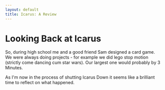 ```yaml
---
layout: default
title: Icarus: A Review
---
```

# Looking Back at Icarus

So, during high school me and a good friend Sam designed a card game. We were always doing projects - for example we did lego stop motion (strictly come dancing cum star wars). Our largest one would probably by 3 Minutes.

As I'm now in the process of shutting Icarus Down it seems like a brilliant time to reflect on what happened.
